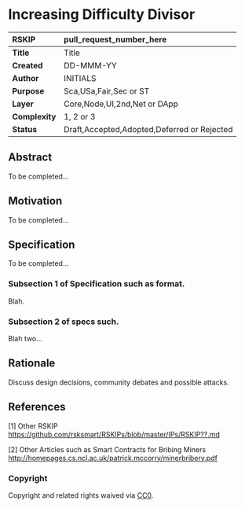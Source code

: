 # Increasing Difficulty Divisor

|RSKIP          |pull_request_number_here           |
| :------------ |:-------------|
|**Title**      |Title |
|**Created**    |DD-MMM-YY |
|**Author**     |INITIALS |
|**Purpose**    |Sca,USa,Fair,Sec or ST |
|**Layer**      |Core,Node,UI,2nd,Net or DApp |
|**Complexity** |1, 2 or 3 |
|**Status**     |Draft,Accepted,Adopted,Deferred or Rejected |

## Abstract

To be completed...

## Motivation

To be completed...

## Specification

To be completed...

### Subsection 1 of Specification such as format.

Blah.

### Subsection 2 of specs such.

Blah two...

## Rationale

Discuss design decisions, community debates and possible attacks.

## References

[1] Other RSKIP https://github.com/rsksmart/RSKIPs/blob/master/IPs/RSKIP??.md

[2] Other Articles such as Smart Contracts for Bribing Miners http://homepages.cs.ncl.ac.uk/patrick.mccorry/minerbribery.pdf

### Copyright

Copyright and related rights waived via [CC0](https://creativecommons.org/publicdomain/zero/1.0/).
